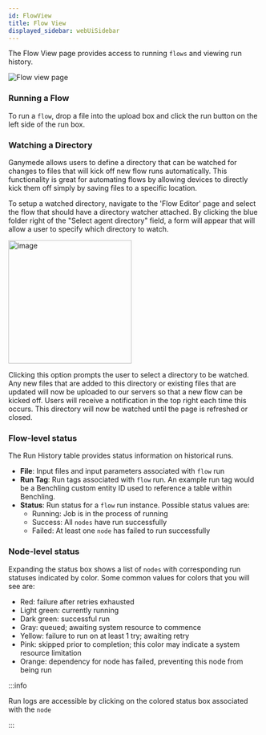 ```yaml
---
id: FlowView
title: Flow View
displayed_sidebar: webUiSidebar
---
```


The Flow View page provides access to running `flows` and viewing run history. 

<img alt="Flow view page" src="https://ganymede-bio.mo.cloudinary.net/apiServer/FlowView_20221216.png" />

### Running a Flow

To run a `flow`, drop a file into the upload box and click the run button on the left side of the run box.

### Watching a Directory

Ganymede allows users to define a directory that can be watched for changes to files that will kick off new flow runs automatically. This functionality is great for automating flows by allowing devices to directly kick them off simply by saving files to a specific location.

To setup a watched directory, navigate to the 'Flow Editor' page and select the flow that should have a directory watcher attached. By clicking the blue folder right of the "Select agent directory" field, a form will appear that will allow a user to specify which directory to watch.

<img width="246" alt="image" src="https://user-images.githubusercontent.com/111307862/194402465-cdec9cc2-5d2c-4618-b78e-2e3db50cc650.png" />

Clicking this option prompts the user to select a directory to be watched. Any new files that are added to this directory or existing files that are updated will now be uploaded to our servers so that a new flow can be kicked off. Users will receive a notification in the top right each time this occurs. This directory will now be watched until the page is refreshed or closed.

### Flow-level status

The Run History table provides status information on historical runs.

- **File**: Input files and input parameters associated with `flow` run
- **Run Tag**: Run tags associated with `flow` run. An example run tag would be a Benchling custom entity ID used to reference a table within Benchling.
- **Status**: Run status for a `flow` run instance.  Possible status values are: 
  - Running: Job is in the process of running
  - Success: All `nodes` have run successfully
  - Failed: At least one `node` has failed to run successfully

### Node-level status

Expanding the status box shows a list of `nodes` with corresponding run statuses indicated by color.  Some common values for colors that you will see are:
  - Red: failure after retries exhausted
  - Light green: currently running
  - Dark green: successful run
  - Gray: queued; awaiting system resource to commence
  - Yellow: failure to run on at least 1 try; awaiting retry
  - Pink: skipped prior to completion; this color may indicate a system resource limitation
  - Orange: dependency for node has failed, preventing this node from being run

:::info

Run logs are accessible by clicking on the colored status box associated with the `node`

:::
